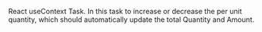 React useContext Task. In this task to increase or decrease the per unit quantity, which should automatically update the total Quantity and Amount.